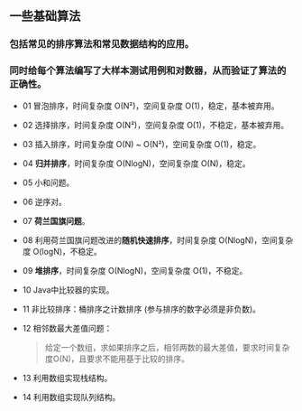 ## 一些基础算法
### 包括常见的排序算法和常见数据结构的应用。
### 同时给每个算法编写了大样本测试用例和对数器，从而验证了算法的正确性。

- 01 冒泡排序，时间复杂度 O(N²)，空间复杂度 O(1)，稳定，基本被弃用。

- 02 选择排序，时间复杂度 O(N²)，空间复杂度 O(1)，不稳定，基本被弃用。

- 03 插入排序，时间复杂度 O(N) ~ O(N²)，空间复杂度 O(1)，稳定。

- 04 **归并排序**，时间复杂度 O(NlogN)，空间复杂度 O(N)，稳定。

- 05 小和问题。

- 06 逆序对。

- 07 **荷兰国旗问题**。

- 08 利用荷兰国旗问题改进的**随机快速排序**，时间复杂度 O(NlogN)，空间复杂度 O(logN)，不稳定。

- 09 **堆排序**，时间复杂度 O(NlogN)，空间复杂度 O(1)，不稳定。

- 10 Java中比较器的实现。

- 11 非比较排序：桶排序之计数排序 (参与排序的数字必须是非负数)。

- 12 相邻数最大差值问题：
  > 给定一个数组，求如果排序之后，相邻两数的最大差值，要求时间复杂度O(N)，且要求不能用基于比较的排序。

- 13 利用数组实现栈结构。

- 14 利用数组实现队列结构。